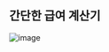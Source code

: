 ## 간단한 급여 계산기

![image](https://github.com/user-attachments/assets/0085ab7b-b1c5-4e9b-a9ba-03b3888788c0)
